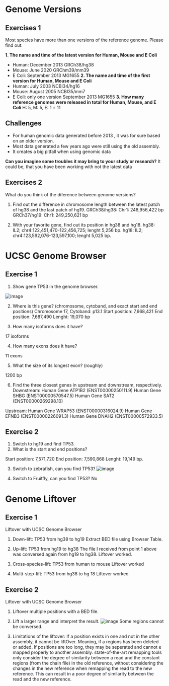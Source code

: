 # Genome Versions

## Exercises 1
Most species have more than one versions of the reference genome. 
Please find out:

**1. The name and time of the latest version for Human, Mouse and E Coli**
* Human: December 2013 GRCh38/hg38
* Mouse: June 2020 GRChm39/mm39
* E Coli: September 2013 MG1655
**2. The name and time of the first version for Human, Mouse and E Coli**
* Human: July 2003 NCBI34/hg16
* Mouse: August 2005 NCBI35/mm7
* E Coli: only one version September 2013 MG1655
**3. How many reference genomes were released in total for Human, Mouse, and E Coli**
H: 5, M: 5, E: 1 = 11

## Challenges
* For human genomic data generated before 2013 , it was for sure based on an older version. 
* Most data generated a few years ago were still using the old assembly. 
* It creates a big pitfall when using genomic data 

**Can you imagine some troubles it may bring to your study or research?**
It could be, that you have been working with not the latest data

## Exercises 2
What do you think of the diference between genome versions?

1. Find out the difference in chromosome length between the latest patch of 
hg38 and the last patch of hg19.
GRCh38/hg38: Chr1: 248,956,422 bp
GRCh37/hg19: Chr1: 249,250,621 bp


2. With your favorite gene, find out its position in hg38 and hg18.
hg38: IL2; chr4:122,451,470-122,456,725; lenght 5,256 bp.
hg18: IL2; chr4:123,592,076-123,597,100; lenght 5,025 bp.

# UCSC Genome Browser

## Exercise 1

1. Show gene TP53 in the genome browser.

![image](https://user-images.githubusercontent.com/91005577/136196124-888c5d2b-a9fd-4225-95b5-82c4911fb93e.png)

2. Where is this gene? (chromosome, cytoband, and exact start and end positions)
Chromosome 17, Cytoband: p13.1
Start position: 7,668,421
End position: 7,687,490
Lenght: 19,070 bp

3. How many isoforms does it have?

17 isoforms

4. How many exons does it have? 

11 exons

5. What the size of its longest exon? (roughly) 

1200 bp

6. Find the three closest genes in upstream and downstream, respectively. 
Downstream:
Human Gene ATP1B2 (ENST00000250111.9)
Human Gene SHBG (ENST00000570547.5)
Human Gene SAT2 (ENST00000269298.10)

Upstream:
Human Gene WRAP53 (ENST00000316024.9)
Human Gene EFNB3 (ENST00000226091.3)
Human Gene DNAH2 (ENST00000572933.5)

## Exercise 2

1. Switch to hg19 and find TP53. 
2. What is the start and end positions?

Start position: 7,571,720
End position: 7,590,868
Lenght: 19,149 bp.

3. Switch to zebrafish, can you find TP53? 
![image](https://user-images.githubusercontent.com/91005577/136198985-d3f5a31e-3da4-4fb9-974c-35c40c389db9.png)

4. Switch to Fruitfly, can you find TP53?
No

# Genome Liftover

## Exercise 1
Liftover with UCSC Genome Browser

1. Down-lift: TP53 from hg38 to hg19
Extract BED file using Browser Table.

2. Up-lift: TP53 from hg19 to hg38 
The file I received from point 1 above was conversed again from hg19 to hg38. Liftover worked.

3. Cross-species-lift: TP53 from human to mouse 
Liftover worked

4. Multi-step-lift: TP53 from hg38 to hg 18
Liftover worked

## Exercise 2
Liftover with UCSC Genome Browser

1. Liftover multiple positions with a BED file.
2. Lift a larger range and interpret the result. 
![image](https://user-images.githubusercontent.com/91005577/136203830-8982bd50-ed83-4568-b753-42e262fc1a5e.png)
Some regions cannot be conversed.

3. Limitations of the liftover:
If a position exists in one and not in the other assembly, it cannot be liftOver.
Meaning, if a regions has been deleted or added.
If positions are too long, they may be seperated and cannot e mapped properly to another assembly.
state-of-the-art remapping tools only consider the degree of
similarity between a read and the constant regions (from the chain file) in the old
reference, without considering the changes in the new reference when remapping
the read to the new reference. This can result in a poor degree of similarity between the read and the new reference.
